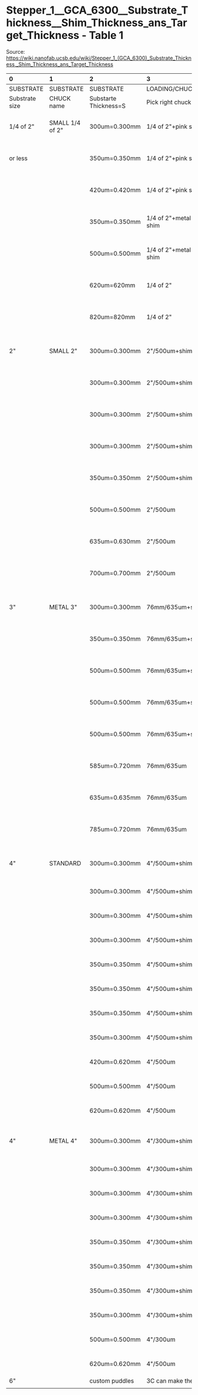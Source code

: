 # Stepper_1__GCA_6300__Substrate_Thickness__Shim_Thickness_ans_Target_Thickness - Table 1

Source: https://wiki.nanofab.ucsb.edu/wiki/Stepper_1_(GCA_6300)_Substrate_Thickness,_Shim_Thickness_ans_Target_Thickness

| 0              | 1               | 2                     | 3                    | 4             | 5                          | 6          | 7                | 8                         | 9       | 10                         |
|:---------------|:----------------|:----------------------|:---------------------|:--------------|:---------------------------|:-----------|:-----------------|:--------------------------|:--------|:---------------------------|
| SUBSTRATE      | SUBSTRATE       | SUBSTRATE             | LOADING/CHUCK        | LOADING/CHUCK | STEPPER                    | WAFER      |                  | TARGET THICKNESS          | COMMENT | COMMENT                    |
| Substrate size | CHUCK name      | Substarte Thickness=S | Pick right chuck     | Shim          | chuck size                 | wafer size | Chuck tickness=C | C+S=6.121mm ( +/- 0.100)  |         |                            |
| 1/4 of 2"      | SMALL 1/4 of 2" | 300um=0.300mm         | 1/4 of 2"+pink shim  | 400um         | 3 (for ≤3" substrate )     | 50.8mm     | 5.804mm          | 5.804+0.300=6.104mm       | OK      |                            |
| or less        |                 | 350um=0.350mm         | 1/4 of 2"+pink shim  | 400um         | 3 (for ≤3" substrate )     | 50.8mm     | 5.804mm          | 5.804+0.350=6.154mm       | OK      |                            |
|                |                 | 420um=0.420mm         | 1/4 of 2"+pink shim  | 400um         | 3 (for ≤3" substrate )     | 50.8mm     | 5.804mm          | 5.804+0.420=6.224mm       | OK      | limit                      |
|                |                 | 350um=0.350mm         | 1/4 of 2"+metal shim | 380um         | 3 (for ≤3" substrate )     | 50.8mm     | 5.404mm          | 5.404+0.380+0.350=6.134mm | OK      | ≤350um, use shim 260-380um |
|                |                 | 500um=0.500mm         | 1/4 of 2"+metal shim | 230um         | 3 (for ≤3" substrate )     | 50.8mm     | 5.404mm          | 5.404+0.500+0.230=6.134mm | OK      | ≥500um use shim 230-260um  |
|                |                 | 620um=620mm           | 1/4 of 2"            | no            | 3 (for ≤3" substrate )     | 50.8mm     | 5.404mm          | 5.404+0.620=6.024mm       | OK      | limit                      |
|                |                 | 820um=820mm           | 1/4 of 2"            | no            | 3 (for ≤3" substrate )     | 50.8mm     | 5.404mm          | 5.404+0.820=6.224mm       | OK      | limit                      |
|                |                 |                       |                      |               |                            |            |                  |                           |         |                            |
| 2"             | SMALL 2"        | 300um=0.300mm         | 2"/500um+shim        | 230um         | 3 (for ≤3" substrate )     | 50.8mm     | 5.525mm          | 5.525+0.300+0.230=6.055mm | OK      | limit                      |
|                |                 | 300um=0.300mm         | 2"/500um+shim        | 240um         | 3 (for ≤3" substrate )     | 50.8mm     | 5.525mm          | 5.525+0.300+0.240=6.065mm | OK      |                            |
|                |                 | 300um=0.300mm         | 2"/500um+shim        | 260um         | 3 (for ≤3" substrate )     | 50.8mm     | 5.525mm          | 5.525+0.300+0.260=6.085mm | OK      |                            |
|                |                 | 300um=0.300mm         | 2"/500um+shim        | 380um         | 3 (for ≤3" substrate )     | 50.8mm     | 5.525mm          | 5.525+0.300+0.380=6.205mm | OK      | limit                      |
|                |                 | 350um=0.350mm         | 2"/500um+shim        | 230um         | 3 (for ≤3" substrate )     | 50.8mm     | 5.525mm          | 5.525+0.350+0.230=6.105mm | OK      | <350um, use shim 230-260um |
|                |                 | 500um=0.500mm         | 2"/500um             | no            | 3 (for ≤3" substrate )     | 50.8mm     | 5.525mm          | 5.525+0.500=6.025mm       | OK      | limit                      |
|                |                 | 635um=0.630mm         | 2"/500um             | no            | 3 (for ≤3" substrate )     | 50.8mm     | 5.525mm          | 5.525+0.635=6.160mm       | OK      |                            |
|                |                 | 700um=0.700mm         | 2"/500um             | no            | 3 (for ≤3" substrate )     | 50.8mm     | 5.525mm          | 5.525+0.700=6.225mm       | OK      | limit                      |
|                |                 |                       |                      |               |                            |            |                  |                           |         |                            |
| 3"             | METAL 3"        | 300um=0.300mm         | 76mm/635um+shim      | 380um         | 3 (for ≤3" substrate )     | 76.2mm     | 5.436mm          | 5.436+0.300+0.380=6.116mm | OK      |                            |
|                |                 | 350um=0.350mm         | 76mm/635um+shim      | 380um         | 3 (for ≤3" substrate )     | 76.2mm     | 5.436mm          | 5.436+0.350+0.380=6.166mm | OK      | ≤350um, use shim 380um     |
|                |                 | 500um=0.500mm         | 76mm/635um+shim      | 230um         | 3 (for ≤3" substrate )     | 76.2mm     | 5.436mm          | 5.436+0.500+0.230=6.166mm | OK      |                            |
|                |                 | 500um=0.500mm         | 76mm/635um+shim      | 240um         | 3 (for ≤3" substrate )     | 76.2mm     | 5.436mm          | 5.436+0.500+0.240=6.176mm | OK      |                            |
|                |                 | 500um=0.500mm         | 76mm/635um+shim      | 260um         | 3 (for ≤3" substrate )     | 76.2mm     | 5.436mm          | 5.436+0.500+0.260=6.196mm | OK      |                            |
|                |                 | 585um=0.720mm         | 76mm/635um           | no            | 3 (for ≤3" substrate )     | 76.2mm     | 5.436mm          | 5.436+0.585=6.021mm       | OK      | limit                      |
|                |                 | 635um=0.635mm         | 76mm/635um           | no            | 3 (for ≤3" substrate )     | 76.2mm     | 5.436mm          | 5.436+0.635=6.071mm       | OK      |                            |
|                |                 | 785um=0.720mm         | 76mm/635um           | no            | 3 (for ≤3" substrate )     | 76.2mm     | 5.436mm          | 5.436+0.785=6.221mm       | OK      | limit                      |
|                |                 |                       |                      |               |                            |            |                  |                           |         |                            |
| 4"             | STANDARD        | 300um=0.300mm         | 4"/500um+shim        | 230um         | 100 ( for 4", metal chuck) | 100mm      | 5.601mm          | 5.601+0.300+0.230=6.131mm | OK      | ≤350um, use shim 230-260um |
|                |                 | 300um=0.300mm         | 4"/500um+shim        | 240um         | 100 ( for 4", metal chuck) | 100mm      | 5.601mm          | 5.601+0.300+0.240=6.141mm | OK      |                            |
|                |                 | 300um=0.300mm         | 4"/500um+shim        | 260um         | 100 ( for 4", metal chuck) | 100mm      | 5.601mm          | 5.601+0.300+0.260=6.161mm | OK      |                            |
|                |                 | 300um=0.300mm         | 4"/500um+shim        | 380um         | 100 ( for 4", metal chuck) | 100mm      | 5.601mm          | 5.601+0.300+0.380=6.281mm | NO      |                            |
|                |                 | 350um=0.350mm         | 4"/500um+shim        | 230um         | 100 ( for 4", metal chuck) | 100mm      | 5.601mm          | 5.601+0.350+0.230=6.181mm | OK      |                            |
|                |                 | 350um=0.350mm         | 4"/500um+shim        | 240um         | 100 ( for 4", metal chuck) | 100mm      | 5.601mm          | 5.601+0.350+0.240=6.191mm | OK      |                            |
|                |                 | 350um=0.350mm         | 4"/500um+shim        | 260um         | 100 ( for 4", metal chuck) | 100mm      | 5.601mm          | 5.601+0.350+0.260=6.211mm | OK      | limit                      |
|                |                 | 350um=0.300mm         | 4"/500um+shim        | 380um         | 100 ( for 4", metal chuck) | 100mm      | 5.601mm          | 5.601+0.350+0.380=6.331mm | NO      |                            |
|                |                 | 420um=0.620mm         | 4"/500um             | no            | 100 ( for 4", metal chuck) | 100mm      | 5.601mm          | 5.601+0.420=6.021mm       | OK      | limit                      |
|                |                 | 500um=0.500mm         | 4"/500um             | no            | 100 ( for 4", metal chuck) | 100mm      | 5.601mm          | 5.601+0.500=6.101mm       | OK      |                            |
|                |                 | 620um=0.620mm         | 4"/500um             | no            | 100 ( for 4", metal chuck) | 100mm      | 5.601mm          | 5.601+0.620=6.221mm       | OK      | limit                      |
|                |                 |                       |                      |               |                            |            |                  |                           |         |                            |
| 4"             | METAL 4"        | 300um=0.300mm         | 4"/300um+shim        | 230um         | 100 ( for 4", metal chuck) | 100mm      | 5.601mm          | 5.601+0.300+0.230=6.131mm | OK      | ≤350um, use shim 230-260um |
|                |                 | 300um=0.300mm         | 4"/300um+shim        | 240um         | 100 ( for 4", metal chuck) | 100mm      | 5.601mm          | 5.601+0.300+0.240=6.141mm | OK      |                            |
|                |                 | 300um=0.300mm         | 4"/300um+shim        | 260um         | 100 ( for 4", metal chuck) | 100mm      | 5.601mm          | 5.601+0.300+0.260=6.161mm | OK      |                            |
|                |                 | 300um=0.300mm         | 4"/300um+shim        | 380um         | 100 ( for 4", metal chuck) | 100mm      | 5.601mm          | 5.601+0.300+0.380=6.281mm | NO      |                            |
|                |                 | 350um=0.350mm         | 4"/300um+shim        | 230um         | 100 ( for 4", metal chuck) | 100mm      | 5.601mm          | 5.601+0.350+0.230=6.181mm | OK      |                            |
|                |                 | 350um=0.350mm         | 4"/300um+shim        | 240um         | 100 ( for 4", metal chuck) | 100mm      | 5.601mm          | 5.601+0.350+0.240=6.191mm | OK      |                            |
|                |                 | 350um=0.350mm         | 4"/300um+shim        | 260um         | 100 ( for 4", metal chuck) | 100mm      | 5.601mm          | 5.601+0.350+0.260=6.211mm | OK      | limit                      |
|                |                 | 350um=0.300mm         | 4"/300um+shim        | 380um         | 100 ( for 4", metal chuck) | 100mm      | 5.601mm          | 5.601+0.350+0.380=6.331mm | NO      |                            |
|                |                 | 500um=0.500mm         | 4"/300um             | no            | 100 ( for 4", metal chuck) | 100mm      | 5.601mm          | 5.601+0.500=6.101mm       | OK      |                            |
|                |                 | 620um=0.620mm         | 4"/500um             | no            | 100 ( for 4", metal chuck) | 100mm      | 5.601mm          | 5.601+0.620=6.221mm       | OK      | limit                      |
| 6"             |                 | custom puddles        | 3C can make them!    |               |                            |            |                  |                           |         |                            |
|                |                 |                       |                      |               |                            |            |                  |                           |         |                            |